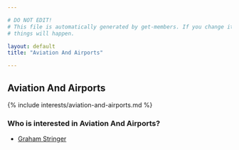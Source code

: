 ```yaml
---

# DO NOT EDIT!
# This file is automatically generated by get-members. If you change it, bad
# things will happen.

layout: default
title: "Aviation And Airports"

---
```


## Aviation And Airports

{% include interests/aviation-and-airports.md %}

### Who is interested in Aviation And Airports?


* [Graham Stringer](/members/graham-stringer.html)
